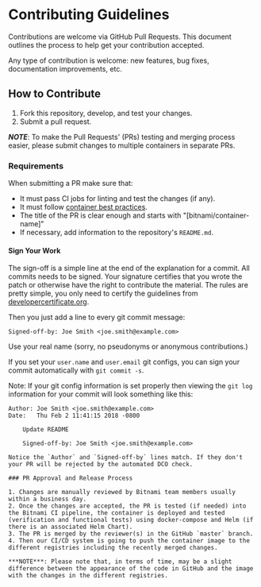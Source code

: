 # Contributing Guidelines

Contributions are welcome via GitHub Pull Requests. This document outlines the process to help get your contribution accepted.

Any type of contribution is welcome: new features, bug fixes, documentation improvements, etc.

## How to Contribute

1. Fork this repository, develop, and test your changes.
2. Submit a pull request.

***NOTE***: To make the Pull Requests' (PRs) testing and merging process easier, please submit changes to multiple containers in separate PRs.

### Requirements

When submitting a PR make sure that:

- It must pass CI jobs for linting and test the changes (if any).
- It must follow [container best practices](https://engineering.bitnami.com/articles/best-practices-writing-a-dockerfile.html).
- The title of the PR is clear enough and starts with "[bitnami/container-name]"
- If necessary, add information to the repository's `README.md`.

#### Sign Your Work

The sign-off is a simple line at the end of the explanation for a commit. All commits needs to be signed. Your signature certifies that you wrote the patch or otherwise have the right to contribute the material. The rules are pretty simple, you only need to certify the guidelines from [developercertificate.org](https://developercertificate.org/).

Then you just add a line to every git commit message:

```text
Signed-off-by: Joe Smith <joe.smith@example.com>
```

Use your real name (sorry, no pseudonyms or anonymous contributions.)

If you set your `user.name` and `user.email` git configs, you can sign your commit automatically with `git commit -s`.

Note: If your git config information is set properly then viewing the `git log` information for your commit will look something like this:

```text
Author: Joe Smith <joe.smith@example.com>
Date:   Thu Feb 2 11:41:15 2018 -0800

    Update README

    Signed-off-by: Joe Smith <joe.smith@example.com>

Notice the `Author` and `Signed-off-by` lines match. If they don't your PR will be rejected by the automated DCO check.

### PR Approval and Release Process

1. Changes are manually reviewed by Bitnami team members usually within a business day.
2. Once the changes are accepted, the PR is tested (if needed) into the Bitnami CI pipeline, the container is deployed and tested (verification and functional tests) using docker-compose and Helm (if there is an associated Helm Chart).
3. The PR is merged by the reviewer(s) in the GitHub `master` branch.
4. Then our CI/CD system is going to push the container image to the different registries including the recently merged changes.

***NOTE***: Please note that, in terms of time, may be a slight difference between the appearance of the code in GitHub and the image with the changes in the different registries.
